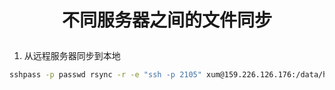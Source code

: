 # <p align='center'> 不同服务器之间的文件同步 </p>

1. 从远程服务器同步到本地
```bash
sshpass -p passwd rsync -r -e "ssh -p 2105" xum@159.226.126.176:/data/home/xum/methylation_cD
```

